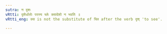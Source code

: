 ```yaml
---
sutra: न दृशः
vRtti: दृशेर्धातोः परस्य च्लेः क्सादेशो न भवति ॥
vRtti_eng: क्स is not the substitute of च्लि after the verb दृश् 'to see'.

---
```

